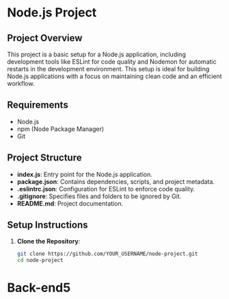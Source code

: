 # Node.js Project

## Project Overview
This project is a basic setup for a Node.js application, including development tools like ESLint for code quality and Nodemon for automatic restarts in the development environment. This setup is ideal for building Node.js applications with a focus on maintaining clean code and an efficient workflow.

## Requirements
- Node.js
- npm (Node Package Manager)
- Git

## Project Structure
- **index.js**: Entry point for the Node.js application.
- **package.json**: Contains dependencies, scripts, and project metadata.
- **.eslintrc.json**: Configuration for ESLint to enforce code quality.
- **.gitignore**: Specifies files and folders to be ignored by Git.
- **README.md**: Project documentation.

## Setup Instructions

1. **Clone the Repository**:
   ```bash
   git clone https://github.com/YOUR_USERNAME/node-project.git
   cd node-project
# Back-end5
